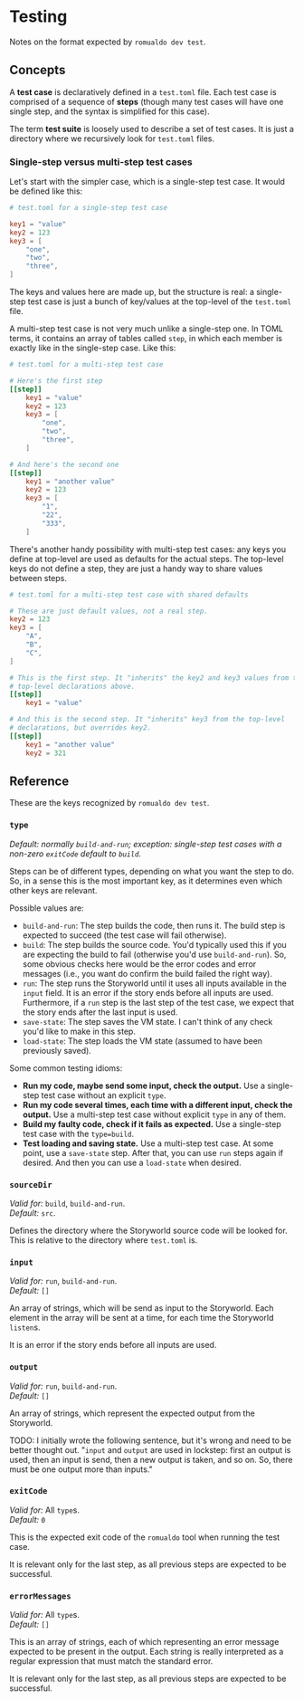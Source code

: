 # Testing

Notes on the format expected by `romualdo dev test`.

## Concepts

A **test case** is declaratively defined in a `test.toml` file. Each test case
is comprised of a sequence of **steps** (though many test cases will have one
single step, and the syntax is simplified for this case).

The term **test suite** is loosely used to describe a set of test cases. It is
just a directory where we recursively look for `test.toml` files.

### Single-step versus multi-step test cases

Let's start with the simpler case, which is a single-step test case. It would be
defined like this:

```toml
# test.toml for a single-step test case

key1 = "value"
key2 = 123
key3 = [
    "one",
    "two",
    "three",
]
```

The keys and values here are made up, but the structure is real: a single-step
test case is just a bunch of key/values at the top-level of the `test.toml`
file.

A multi-step test case is not very much unlike a single-step one. In TOML terms,
it contains an array of tables called `step`, in which each member is exactly
like in the single-step case. Like this:

```toml
# test.toml for a multi-step test case

# Here's the first step
[[step]]
    key1 = "value"
    key2 = 123
    key3 = [
        "one",
        "two",
        "three",
    ]

# And here's the second one
[[step]]
    key1 = "another value"
    key2 = 123
    key3 = [
        "1",
        "22",
        "333",
    ]
```

There's another handy possibility with multi-step test cases: any keys you
define at top-level are used as defaults for the actual steps. The top-level
keys do not define a step, they are just a handy way to share values between
steps.

```toml
# test.toml for a multi-step test case with shared defaults

# These are just default values, not a real step.
key2 = 123
key3 = [
    "A",
    "B",
    "C",
]

# This is the first step. It "inherits" the key2 and key3 values from the
# top-level declarations above.
[[step]]
    key1 = "value"

# And this is the second step. It "inherits" key3 from the top-level
# declarations, but overrides key2.
[[step]]
    key1 = "another value"
    key2 = 321
```

## Reference

These are the keys recognized by `romualdo dev test`.

### `type`

*Default: normally `build-and-run`; exception: single-step test cases with a
non-zero `exitCode` default to `build`.*

Steps can be of different types, depending on what you want the step to do. So,
in a sense this is the most important key, as it determines even which other
keys are relevant.

Possible values are:

* `build-and-run`: The step builds the code, then runs it. The build step is
  expected to succeed (the test case will fail otherwise).
* `build`: The step builds the source code. You'd typically used this if you are
  expecting the build to fail (otherwise you'd use `build-and-run`). So, some
  obvious checks here would be the error codes and error messages (i.e., you
  want do confirm the build failed the right way).
* `run`: The step runs the Storyworld until it uses all inputs available in the
  `input` field. It is an error if the story ends before all inputs are used.
  Furthermore, if a `run` step is the last step of the test case, we expect that
  the story ends after the last input is used.
* `save-state`: The step saves the VM state. I can't think of any check you'd
  like to make in this step.
* `load-state`: The step loads the VM state (assumed to have been previously
  saved).

Some common testing idioms:

* **Run my code, maybe send some input, check the output.** Use a single-step
  test case without an explicit `type`.
* **Run my code several times, each time with a different input, check the
  output.** Use a multi-step test case without explicit `type` in any of them.
* **Build my faulty code, check if it fails as expected.** Use a single-step
  test case with the `type=build`.
* **Test loading and saving state.** Use a multi-step test case. At some point,
  use a `save-state` step. After that, you can use `run` steps again if desired.
  And then you can use a `load-state` when desired.

### `sourceDir`

*Valid for:* `build`, `build-and-run`.  
*Default:* `src`.

Defines the directory where the Storyworld source code will be looked for. This
is relative to the directory where `test.toml` is.

### `input`

*Valid for:* `run`, `build-and-run`.  
*Default:* `[]`

An array of strings, which will be send as input to the Storyworld. Each element
in the array will be sent at a time, for each time the Storyworld `listen`s.

It is an error if the story ends before all inputs are used.

### `output`

*Valid for:* `run`, `build-and-run`.  
*Default:* `[]`

An array of strings, which represent the expected output from the Storyworld.

TODO: I initially wrote the following sentence, but it's wrong and need to be
better thought out. "`input` and `output` are used in lockstep: first an output
is used, then an input is send, then a new output is taken, and so on. So, there
must be one output more than inputs."

### `exitCode`

*Valid for:* All `type`s.  
*Default:* `0`

This is the expected exit code of the `romualdo` tool when running the test
case.

It is relevant only for the last step, as all previous steps are expected to be
successful.

### `errorMessages`

*Valid for:* All `type`s.  
*Default:* `[]`

This is an array of strings, each of which representing an error message
expected to be present in the output. Each string is really interpreted as a
regular expression that must match the standard error.

It is relevant only for the last step, as all previous steps are expected to be
successful.
